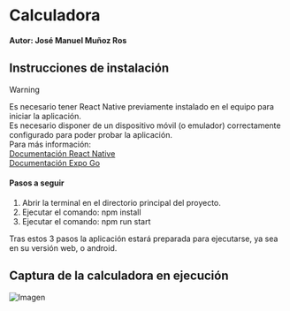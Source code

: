 # Calculadora 

#### Autor: José Manuel Muñoz Ros

## Instrucciones de instalación

>[!Warning]
>Es necesario tener React Native previamente instalado en el equipo para iniciar la aplicación.  
>Es necesario disponer de un dispositivo móvil (o emulador) correctamente configurado para poder probar la aplicación.  
>Para más información:  
>[Documentación React Native](https://reactnative.dev/docs/set-up-your-environment)  
>[Documentación Expo Go](https://docs.expo.dev/get-started/set-up-your-environment)  

#### Pasos a seguir

1. Abrir la terminal en el directorio principal del proyecto.
2. Ejecutar el comando: npm install
3. Ejecutar el comando: npm run start

Tras estos 3 pasos la aplicación estará preparada para ejecutarse, ya sea en su versión web, o android.

## Captura de la calculadora en ejecución
![Imagen](https://private-user-images.githubusercontent.com/161758343/394457436-f98ebd3e-0a7e-49ce-99b1-2965ec635b6c.png?jwt=eyJhbGciOiJIUzI1NiIsInR5cCI6IkpXVCJ9.eyJpc3MiOiJnaXRodWIuY29tIiwiYXVkIjoicmF3LmdpdGh1YnVzZXJjb250ZW50LmNvbSIsImtleSI6ImtleTUiLCJleHAiOjE3MzM4NjQ5NjEsIm5iZiI6MTczMzg2NDY2MSwicGF0aCI6Ii8xNjE3NTgzNDMvMzk0NDU3NDM2LWY5OGViZDNlLTBhN2UtNDljZS05OWIxLTI5NjVlYzYzNWI2Yy5wbmc_WC1BbXotQWxnb3JpdGhtPUFXUzQtSE1BQy1TSEEyNTYmWC1BbXotQ3JlZGVudGlhbD1BS0lBVkNPRFlMU0E1M1BRSzRaQSUyRjIwMjQxMjEwJTJGdXMtZWFzdC0xJTJGczMlMkZhd3M0X3JlcXVlc3QmWC1BbXotRGF0ZT0yMDI0MTIxMFQyMTA0MjFaJlgtQW16LUV4cGlyZXM9MzAwJlgtQW16LVNpZ25hdHVyZT0zMGZhMjIzYzZhYWEyMzYzNDY2NDg2OTk0ZGMxOGQzMDM2M2M1NzlhNmU0MGJlM2Y5ZTMyZGI5MzEyMDczZTZhJlgtQW16LVNpZ25lZEhlYWRlcnM9aG9zdCJ9.BG6WCIxVBDOhEq0ICWzF3f_AdmmKC6oB3lih1uEhCNQ)

